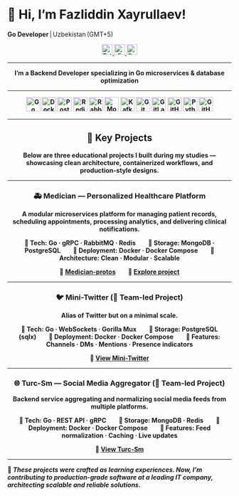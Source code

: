 # 👋 Hi, I’m Fazliddin Xayrullaev!

**Go Developer** | Uzbekistan (GMT+5)

<p align="center">
  <a href="https://t.me/fazliddinX_14">
    <img src="https://img.shields.io/badge/Telegram–@fazliddinX__14-26A5E4?style=flat&logo=telegram&logoColor=white" alt="Telegram" height="24"/>
  </a>
  <a href="mailto:hayrullaev008@gmail.com">
    <img src="https://img.shields.io/badge/Email–hayrullaev008%40gmail.com-D14836?style=flat&logo=gmail&logoColor=white" alt="Email" height="24"/>
  </a>
  <a href="https://your-site.example.com">
    <img src="https://img.shields.io/badge/Portfolio–Portfolio-00C853?style=flat&logo=google-chrome&logoColor=white" alt="Portfolio" height="24"/>
  </a>
</p>

---

<p align="center"><strong>I’m a Backend Developer specializing in Go microservices & database optimization</p>

---

<p align="center">
  <img src="https://img.shields.io/badge/Go-00ADD8?style=flat&logo=go&logoColor=white" alt="Go" height="32"/>
  <img src="https://img.shields.io/badge/Docker-2496ED?style=flat&logo=docker&logoColor=white" alt="Docker" height="32"/>
  <img src="https://img.shields.io/badge/PostgreSQL-336791?style=flat&logo=postgresql&logoColor=white" alt="PostgreSQL" height="32"/>
  <img src="https://img.shields.io/badge/Redis-DC382D?style=flat&logo=redis&logoColor=white" alt="Redis" height="32"/>
  <img src="https://img.shields.io/badge/RabbitMQ-FF6600?style=flat&logo=rabbitmq&logoColor=white" alt="RabbitMQ" height="32"/>
  <img src="https://img.shields.io/badge/MongoDB-47A248?style=flat&logo=mongodb&logoColor=white" alt="MongoDB" height="32"/>
  <img src="https://img.shields.io/badge/Kafka-231F20?style=flat&logo=apachekafka&logoColor=white" alt="Kafka" height="32"/>
  <img src="https://img.shields.io/badge/Git-F05032?style=flat&logo=git&logoColor=white" alt="Git" height="32"/>
  <img src="https://img.shields.io/badge/GitLab-FC6D26?style=flat&logo=gitlab&logoColor=white" alt="GitLab" height="32"/>
  <img src="https://img.shields.io/badge/GitHub-181717?style=flat&logo=github&logoColor=white" alt="GitHub" height="32"/>
  <img src="https://img.shields.io/badge/Python-3776AB?style=flat&logo=python&logoColor=white" alt="Python" height="32"/>
  <img src="https://img.shields.io/badge/GitHub_Actions-2088FF?style=flat&logo=githubactions&logoColor=white" alt="GitHub Actions" height="32"/>
</p>

---

<div align="center">

## 🚀 Key Projects

Below are three educational projects I built during my studies — showcasing clean architecture, containerized workflows, and production-style designs.

</div>

---

<div align="center">

### 🚑 Medician — Personalized Healthcare Platform
A modular microservices platform for managing patient records, scheduling appointments, processing analytics, and delivering clinical notifications.

🔧 **Tech:** Go · gRPC · RabbitMQ · Redis  💾 **Storage:** MongoDB · PostgreSQL  🐋 **Deployment:** Docker · Docker Compose  🧩 **Architecture:** Clean · Modular · Scalable

🔗 [Medician-protos](https://github.com/fazliddinX/Medician-protos)  🔗 [Explore project](https://github.com/topics/medician)

</div>

---

<div align="center">

### 🐦 Mini-Twitter (👥 Team-led Project)
Alias of Twitter but on a minimal scale.

🔧 **Tech:** Go · WebSockets · Gorilla Mux  💾 **Storage:** PostgreSQL (sqlx)  🐋 **Deployment:** Docker · Docker Compose  🎯 **Features:** Channels · DMs · Mentions · Presence indicators

🔗 [View Mini-Twitter](https://github.com/fazliddinX/Mini-Twitter)

</div>

---

<div align="center">

### 🌐 Turc-Sm — Social Media Aggregator (👥 Team-led Project)
Backend service aggregating and normalizing social media feeds from multiple platforms.

🔧 **Tech:** Go · REST API · gRPC  💾 **Storage:** MongoDB · Redis  🐋 **Deployment:** Docker · Docker Compose  🚀 **Features:** Feed normalization · Caching · Live updates

🔗 [View Turc-Sm](https://github.com/fazliddinX/Turc-Sm)

</div>

---

🧩 *These projects were crafted as learning experiences. Now, I’m contributing to production-grade software at a leading IT company, architecting scalable and reliable solutions.*
